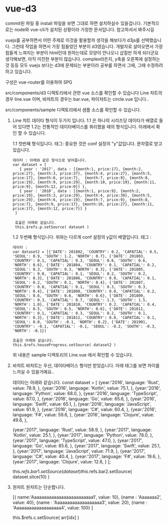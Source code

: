 # vue-d3

commit된 파일 중 install 파일을 보면 그대로 하면 설치하실수 있을겁니다.
기본적으로는 node와 vue-cli가 설치된 상황이라 가정한 문서입니다. 참고하셔서 봐주시길

vuejs를 공부하면서 어떤 주제로 이것을 활용할까 생각을 해보다가 d3js를 선택했습니다. 그런데 작업을 하면서 가장 힘들었던 부분이 d3였습니다.
개발자로 살아오면서 가장 힘들게 느껴지는 부분이 html인데 원하는데로 모양이 안나오니 삽질만 하게 되더군요
생각해보면, 아직 미진한 부분이 많습니다.
complex라든지, y축을 오른쪽에 설정하는 것 등등
모두 vuejs 보다는 d3에 문제되는 부분이라 공부를 하면서 그때, 그때 수정하려 하고 있습니다.

구성은 vue-router를 이용하여 SPG


src/components/d3 디렉토리에서 관련 vue 소스를 확인할 수 있습니다
Line 챠트의 경우 line.vue 이며, 바챠트의 경우는 bar.vue, 파이챠트는 circle.vue 입니다..

src/components/sample 디렉토리에서 샘플 소스를 확인할 수 있습니다.

1. Line 챠트
   데이타  형식이 두가지 입니다. 1.1 은 하나의 시리즈당 데이타가 배열로 들어 있다면 1.2는 전통적인 데이타베이스를 쿼리했을 때의 형식입니다.
   아래에서 확인 할 수 있습니다.
   
   1.1 첫번째 형식입니다.
       태그: 중요한 것은 conf 설정의 "y"값입니다. 문자열로 받고 있습니다.
       <d3-line id='p' ref='p' title='추이' :width=700 :height=320 :conf='{series:"year", x:"month", y:"price"}'></d3-line>
   
       데이타 : 아래와 같은 형식으로 넣어줍니다.
       var dataset = [ 
          { year : '2017', data : [{month:1, price:17}, {month:2, price:27}, {month:3, price:37}, {month:4, price:27}, {month:5, price:17}, {month:6, price:7},  {month:7, price:9}, {month:8, price:19}, {month:9, price:29}, {month:10, price:19}, {month:11, price:9}, {month:12, price:0}] },
          { year : '2018', data : [{month:1, price:9}, {month:2, price:19}, {month:3, price:29}, {month:4, price:39}, {month:5, price:29}, {month:6, price:19}, {month:7, price:9}, {month:8, price:7}, {month:9, price:17}, {month:10, price:27}, {month:11, price:17}, {month:12, price:7}] }
        ]
        
        호출은 아래와 같습니다.
        this.$refs.p.setSource( dataset )
        
        
   1.2 두번째 형식입니다. 위와는 다르게 conf 설정의 y값이 배열입니다.
       태그 : <d3-line id='houseProgress' ref='houseProgress' title='추이' :width=700 :height=320 :conf='{xName:"년월", yName:"증감율(%)", x:"DATE", y:["COUNTRY","CAPATIAL", "SEOUL", "SOUTH", "NORTH" ] }'></d3-line>
       
       데이타 : 
       var dataset2 = [{'DATE': 201802, 'COUNTRY': 0.2, 'CAPATIAL': 0.5, 'SEOUL': 0.9, 'SOUTH': 1.2, 'NORTH': 0.7}, {'DATE': 201803, 'COUNTRY': 0.1, 'CAPATIAL': 0.3, 'SEOUL': 0.6, 'SOUTH': 0.6, 'NORTH': 0.6}, {'DATE': 201804, 'COUNTRY': 0.1, 'CAPATIAL': 0.2, 'SEOUL': 0.3, 'SOUTH': 0.3, 'NORTH': 0.3}, {'DATE': 201805, 'COUNTRY': 0.0, 'CAPATIAL': 0.1, 'SEOUL': 0.2, 'SOUTH': 0.2, 'NORTH': 0.3}, {'DATE': 201806, 'COUNTRY': 0.0, 'CAPATIAL': 0.1, 'SEOUL': 0.2, 'SOUTH': 0.1, 'NORTH': 0.4}, {'DATE': 201807, 'COUNTRY': 0.0, 'CAPATIAL': 0.1, 'SEOUL': 0.3, 'SOUTH': 0.3, 'NORTH': 0.4}, {'DATE': 201808, 'COUNTRY': 0.0, 'CAPATIAL': 0.2, 'SEOUL': 0.6, 'SOUTH': 0.6, 'NORTH': 0.6}, {'DATE': 201809, 'COUNTRY': 0.3, 'CAPATIAL': 0.7, 'SEOUL': 1.3, 'SOUTH': 1.5, 'NORTH': 1.0}, {'DATE': 201810, 'COUNTRY': 0.2, 'CAPATIAL': 0.4, 'SEOUL': 0.5, 'SOUTH': 0.5, 'NORTH': 0.6}, {'DATE': 201811, 'COUNTRY': 0.1, 'CAPATIAL': 0.3, 'SEOUL': 0.2, 'SOUTH': 0.1, 'NORTH': 0.3}, {'DATE': 201812, 'COUNTRY': 0.0, 'CAPATIAL': 0.1, 'SEOUL': 0.0, 'SOUTH': -0.1, 'NORTH': 0.2}, {'DATE': 201901, 'COUNTRY': -0.1, 'CAPATIAL': -0.1, 'SEOUL': -0.2, 'SOUTH': -0.3, 'NORTH': -0.1}] 
       
       호출은 아래와 같습니다.
       this.$refs.houseProgress.setSource( dataset2 )
   
   위 내용은 sample 디렉토리의 Line.vue 에서 확인할 수 있습니다.

2. 바챠트
   바챠트는 우선, 데이타베이스 형식만 받았습니다. 아래 태그를 보면 차이를 느끼실 수 있을거예요..
   
    <d3-bar id='bar1' ref='bar1' title='Most loved programming languages' :width=1000 :height=600 :conf='{series:"language", x:"year", y:"value"}'></d3-bar>
    <d3-bar id='bar2' ref='bar2' title='Most loved programming languages' :width=1000 :height=600 :conf='{x:"language", y:"value"}'></d3-bar>
   
   데이타는 아래와 같습니다.
    const dataset = [
      {year:'2016', language: 'Rust', value: 78.9, },
      {year:'2016', language: 'Kotlin', value: 75.1, },
      {year:'2016', language: 'Python', value: 68.0, },
      {year:'2016', language: 'TypeScript', value: 67.0, },
      {year:'2016', language: 'Go', value: 65.6, },
      {year:'2016', language: 'Swift', value: 65.1, },
      {year:'2016', language: 'JavaScript', value: 61.9, },
      {year:'2016', language: 'C#', value: 60.4, },
      {year:'2016', language: 'F#', value: 59.6, },
      {year:'2016', language: 'Clojure', value: 49.6, },

      {year:'2017', language: 'Rust', value: 58.9, },
      {year:'2017', language: 'Kotlin', value: 25.1, },
      {year:'2017', language: 'Python', value: 78.0, },
      {year:'2017', language: 'TypeScript', value: 47.0, },
      {year:'2017', language: 'Go', value: 85.6, },
      {year:'2017', language: 'Swift', value: 25.1, },
      {year:'2017', language: 'JavaScript', value: 71.9, },
      {year:'2017', language: 'C#', value: 40.4, },
      {year:'2017', language: 'F#', value: 19.6, },
      {year:'2017', language: 'Clojure', value: 12.6, }
    ];
    
    this.$refs.bar1.setSource( dataset )
    this.$refs.bar2.setSource( dataset.slice(10) )
    
3. 원챠트
   원챠트는 단순합니다.
   <d3-circle id='c' ref='dept' title='통화량' :width=300 :height=300  :legend='{isShow: false}' :conf='{name:"name",value:"value",animate:true }'></d3-circle>
   
   [{ name:'Aaaaaaaaaaaaaaaaaaaaaaaaa1', value: 10}, {name : 'Aaaaaaa2', value: 40}, {name : 'Aaaaaaaaaaaaaaaaaaa3', value: 20}, {name : 'Aaaaaaaaaaaaaaaaaaa4', value: 100} ]
   
   this.$refs.c.setSource( arr[idx] )
   
   
